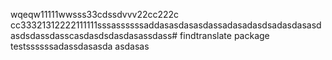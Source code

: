 wqeqw11111wwsss33cdssdvvv22cc222c cc33321312222111111sssassssssaddasasdasasdassadasadasdsadasdasasdasdsdassdasscasdasdsdasdasassdass# findtranslate package
testssssssadassdasasda
asdasas
